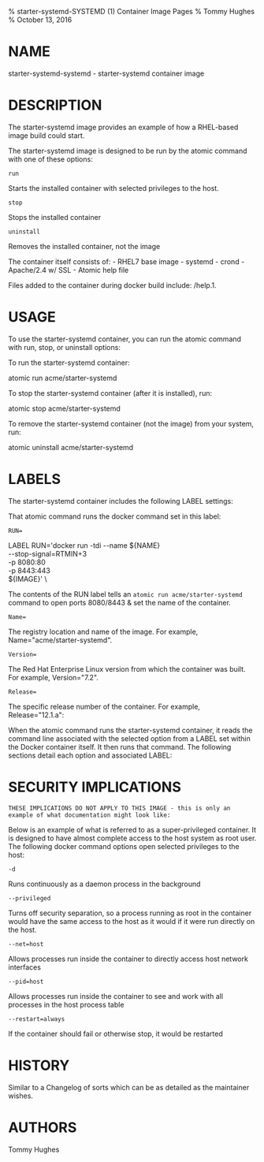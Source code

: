 % starter-systemd-SYSTEMD (1) Container Image Pages
% Tommy Hughes
% October 13, 2016

# NAME
starter-systemd-systemd \- starter-systemd container image

# DESCRIPTION
The starter-systemd image provides an example of how a RHEL-based image build could start.

The starter-systemd image is designed to be run by the atomic command with one of these options:

`run`

Starts the installed container with selected privileges to the host.

`stop`

Stops the installed container

`uninstall`

Removes the installed container, not the image

The container itself consists of:
    - RHEL7 base image
    - systemd
    - crond
    - Apache/2.4 w/ SSL
    - Atomic help file

Files added to the container during docker build include: /help.1.

# USAGE
To use the starter-systemd container, you can run the atomic command with run, stop, or uninstall options:

To run the starter-systemd container:

  atomic run acme/starter-systemd

To stop the starter-systemd container (after it is installed), run:

  atomic stop acme/starter-systemd

To remove the starter-systemd container (not the image) from your system, run:

  atomic uninstall acme/starter-systemd

# LABELS
The starter-systemd container includes the following LABEL settings:

That atomic command runs the docker command set in this label:

`RUN=`

  LABEL RUN='docker run -tdi --name ${NAME} \
        --stop-signal=RTMIN+3 \
        -p 8080:80 \
        -p 8443:443 \
        ${IMAGE}' \

  The contents of the RUN label tells an `atomic run acme/starter-systemd` command to open ports 8080/8443 & set the name of the container.

`Name=`

The registry location and name of the image. For example, Name="acme/starter-systemd".

`Version=`

The Red Hat Enterprise Linux version from which the container was built. For example, Version="7.2".

`Release=`

The specific release number of the container. For example, Release="12.1.a":

When the atomic command runs the starter-systemd container, it reads the command line associated with the selected option
from a LABEL set within the Docker container itself. It then runs that command. The following sections detail
each option and associated LABEL:

# SECURITY IMPLICATIONS
`THESE IMPLICATIONS DO NOT APPLY TO THIS IMAGE - this is only an example of what documentation might look like:`

Below is an example of what is referred to as a super-privileged container. It is designed to have almost complete
access to the host system as root user. The following docker command options open selected privileges to the host:

`-d`

Runs continuously as a daemon process in the background

`--privileged`

Turns off security separation, so a process running as root in the container would have the same access to the
host as it would if it were run directly on the host.

`--net=host`

Allows processes run inside the container to directly access host network interfaces

`--pid=host`

Allows processes run inside the container to see and work with all processes in the host process table

`--restart=always`

If the container should fail or otherwise stop, it would be restarted

# HISTORY
Similar to a Changelog of sorts which can be as detailed as the maintainer wishes.

# AUTHORS
Tommy Hughes